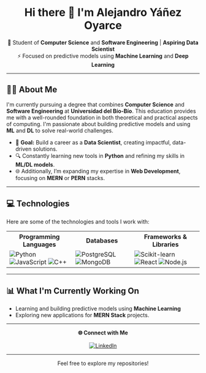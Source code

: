 <h1 align="center">Hi there 👋 I'm Alejandro Yáñez Oyarce</h1>

<p align="center">
  🚀 Student of <strong>Computer Science</strong> and <strong>Software Engineering</strong> | <strong>Aspiring Data Scientist</strong><br>
  ⚡ Focused on predictive models using <strong>Machine Learning</strong> and <strong>Deep Learning</strong>
</p>

---

## 👨‍💻 About Me  
I'm currently pursuing a degree that combines **Computer Science** and **Software Engineering** at **Universidad del Bío-Bío**. This education provides me with a well-rounded foundation in both theoretical and practical aspects of computing. I'm passionate about building predictive models and using **ML** and **DL** to solve real-world challenges.

- 🎯 **Goal:** Build a career as a **Data Scientist**, creating impactful, data-driven solutions.  
- 🔍 Constantly learning new tools in **Python** and refining my skills in **ML/DL models**.  
- 🌐 Additionally, I’m expanding my expertise in **Web Development**, focusing on **MERN** or **PERN** stacks.  

---

## 💻 Technologies
Here are some of the technologies and tools I work with:

<div align="center">
  <table>
    <tr>
      <th>Programming Languages</th>
      <th>Databases</th>
      <th>Frameworks & Libraries</th>
    </tr>
    <tr>
      <td>
        <img src="https://img.shields.io/badge/Python-3776AB?style=for-the-badge&logo=python&logoColor=white" alt="Python">
        <img src="https://img.shields.io/badge/JavaScript-F7DF1E?style=for-the-badge&logo=javascript&logoColor=black" alt="JavaScript">
        <img src="https://img.shields.io/badge/C++-00599C?style=for-the-badge&logo=cplusplus&logoColor=white" alt="C++">
      </td>
      <td>
        <img src="https://img.shields.io/badge/PostgreSQL-336791?style=for-the-badge&logo=postgresql&logoColor=white" alt="PostgreSQL">
        <img src="https://img.shields.io/badge/MongoDB-47A248?style=for-the-badge&logo=mongodb&logoColor=white" alt="MongoDB">
      </td>
      <td>
        <img src="https://img.shields.io/badge/Scikit--learn-F7931E?style=for-the-badge&logo=scikit-learn&logoColor=white" alt="Scikit-learn">
        <img src="https://img.shields.io/badge/React-61DAFB?style=for-the-badge&logo=react&logoColor=black" alt="React">
        <img src="https://img.shields.io/badge/Node.js-339933?style=for-the-badge&logo=nodedotjs&logoColor=white" alt="Node.js">
      </td>
    </tr>
  </table>
</div>

---

## 📊 What I'm Currently Working On
- Learning and building predictive models using **Machine Learning**   
- Exploring new applications for **MERN Stack** projects.

---

<div align="center">
  <p>
    <strong>🌐 Connect with Me</strong>
  </p>
  <div style="margin-top: 16px;">
    <a href="https://www.linkedin.com/in/alejandro-yanez-oyarce" target="_blank">
      <img src="https://img.shields.io/badge/LinkedIn-0A66C2?style=for-the-badge&logo=linkedin&logoColor=white" alt="LinkedIn" />
    </a>
  </div>
</div>

---

<p align="center">Feel free to explore my repositories!</p>
